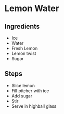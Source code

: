 # Lemon Water

## Ingredients
* Ice
* Water
* Fresh Lemon
* Lemon twist
* Sugar

## Steps

* Slice lemon
* Fill pitcher with ice
* Add sugar
* Stir
* Serve in highball glass
